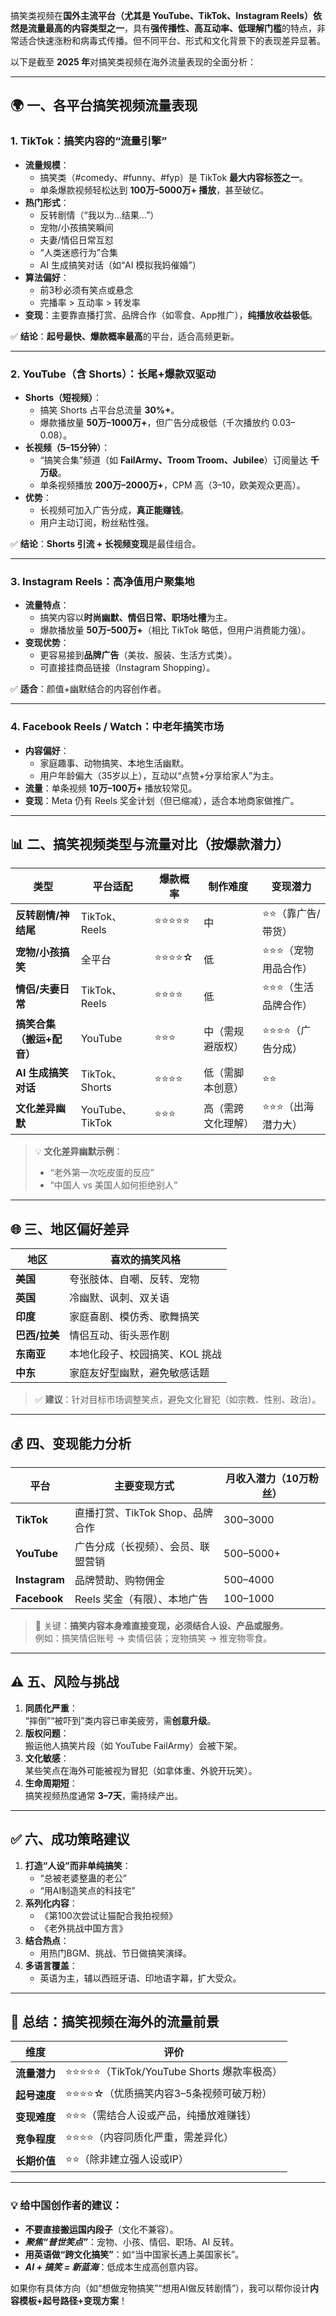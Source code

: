 搞笑类视频在**国外主流平台（尤其是 YouTube、TikTok、Instagram Reels）依然是流量最高的内容类型之一**，具有**强传播性、高互动率、低理解门槛**的特点，非常适合快速涨粉和病毒式传播。但不同平台、形式和文化背景下的表现差异显著。

以下是截至 **2025 年**对搞笑类视频在海外流量表现的全面分析：

---

## 🌍 一、各平台搞笑视频流量表现

### 1. **TikTok：搞笑内容的“流量引擎”**
- **流量规模**：
  - 搞笑类（#comedy、#funny、#fyp）是 TikTok **最大内容标签之一**。
  - 单条爆款视频轻松达到 **100万–5000万+ 播放**，甚至破亿。
- **热门形式**：
  - 反转剧情（“我以为…结果…”）
  - 宠物/小孩搞笑瞬间
  - 夫妻/情侣日常互怼
  - “人类迷惑行为”合集
  - AI 生成搞笑对话（如“AI 模拟我妈催婚”）
- **算法偏好**：
  - 前3秒必须有笑点或悬念
  - 完播率 > 互动率 > 转发率
- **变现**：主要靠直播打赏、品牌合作（如零食、App推广），**纯播放收益极低**。

✅ **结论**：**起号最快、爆款概率最高**的平台，适合高频更新。

---

### 2. **YouTube（含 Shorts）：长尾+爆款双驱动**
- **Shorts（短视频）**：
  - 搞笑 Shorts 占平台总流量 **30%+**。
  - 爆款播放量 **50万–1000万+**，但广告分成极低（千次播放约 $0.03–$0.08）。
- **长视频（5–15分钟）**：
  - “搞笑合集”频道（如 **FailArmy、Troom Troom、Jubilee**）订阅量达 **千万级**。
  - 单条视频播放 **200万–2000万+**，CPM 高（$3–$10，欧美观众更高）。
- **优势**：
  - 长视频可加入广告分成，**真正能赚钱**。
  - 用户主动订阅，粉丝粘性强。

✅ **结论**：**Shorts 引流 + 长视频变现**是最佳组合。

---

### 3. **Instagram Reels：高净值用户聚集地**
- **流量特点**：
  - 搞笑内容以**时尚幽默、情侣日常、职场吐槽**为主。
  - 爆款播放量 **50万–500万+**（相比 TikTok 略低，但用户消费能力强）。
- **变现优势**：
  - 更容易接到**品牌广告**（美妆、服装、生活方式类）。
  - 可直接挂商品链接（Instagram Shopping）。

✅ **适合**：颜值+幽默结合的内容创作者。

---

### 4. **Facebook Reels / Watch：中老年搞笑市场**
- **内容偏好**：
  - 家庭趣事、动物搞笑、本地生活幽默。
  - 用户年龄偏大（35岁以上），互动以“点赞+分享给家人”为主。
- **流量**：单条视频 **10万–100万+** 播放较常见。
- **变现**：Meta 仍有 Reels 奖金计划（但已缩减），适合本地商家做推广。

---

## 📊 二、搞笑视频类型与流量对比（按爆款潜力）

| 类型 | 平台适配 | 爆款概率 | 制作难度 | 变现潜力 |
|------|--------|--------|--------|--------|
| **反转剧情/神结尾** | TikTok、Reels | ⭐⭐⭐⭐⭐ | 中 | ⭐⭐（靠广告/带货） |
| **宠物/小孩搞笑** | 全平台 | ⭐⭐⭐⭐☆ | 低 | ⭐⭐⭐（宠物用品合作） |
| **情侣/夫妻日常** | TikTok、Reels | ⭐⭐⭐⭐ | 低 | ⭐⭐⭐（生活品牌合作） |
| **搞笑合集（搬运+配音）** | YouTube | ⭐⭐⭐ | 中（需规避版权） | ⭐⭐⭐⭐（广告分成） |
| **AI 生成搞笑对话** | TikTok、Shorts | ⭐⭐⭐⭐ | 低（需脚本创意） | ⭐⭐ |
| **文化差异幽默** | YouTube、TikTok | ⭐⭐⭐ | 高（需跨文化理解） | ⭐⭐⭐（出海潜力大） |

> 💡 **文化差异幽默示例**：  
> - “老外第一次吃皮蛋的反应”  
> - “中国人 vs 美国人如何拒绝别人”

---

## 🌐 三、地区偏好差异

| 地区 | 喜欢的搞笑风格 |
|------|--------------|
| **美国** | 夸张肢体、自嘲、反转、宠物 |
| **英国** | 冷幽默、讽刺、双关语 |
| **印度** | 家庭喜剧、模仿秀、歌舞搞笑 |
| **巴西/拉美** | 情侣互动、街头恶作剧 |
| **东南亚** | 本地化段子、校园搞笑、KOL 挑战 |
| **中东** | 家庭友好型幽默，避免敏感话题 |

> ✅ **建议**：针对目标市场调整笑点，避免文化冒犯（如宗教、性别、政治）。

---

## 💰 四、变现能力分析

| 平台 | 主要变现方式 | 月收入潜力（10万粉丝） |
|------|------------|---------------------|
| **TikTok** | 直播打赏、TikTok Shop、品牌合作 | $300–$3000 |
| **YouTube** | 广告分成（长视频）、会员、联盟营销 | $500–$5000+ |
| **Instagram** | 品牌赞助、购物佣金 | $500–$4000 |
| **Facebook** | Reels 奖金（有限）、本地广告 | $100–$1000 |

> 📌 关键：**搞笑内容本身难直接变现，必须结合人设、产品或服务**。  
> 例如：搞笑情侣账号 → 卖情侣装；宠物搞笑 → 推宠物零食。

---

## ⚠️ 五、风险与挑战

1. **同质化严重**：  
   “摔倒”“被吓到”类内容已审美疲劳，需**创意升级**。
2. **版权问题**：  
   搬运他人搞笑片段（如 YouTube FailArmy）会被下架。
3. **文化敏感**：  
   某些笑点在海外可能被视为冒犯（如拿体重、外貌开玩笑）。
4. **生命周期短**：  
   搞笑视频热度通常 **3–7天**，需持续产出。

---

## ✅ 六、成功策略建议

1. **打造“人设”而非单纯搞笑**：  
   - “总被老婆整蛊的老公”  
   - “用AI制造笑点的科技宅”
2. **系列化内容**：  
   - 《第100次尝试让猫配合我拍视频》  
   - 《老外挑战中国方言》
3. **结合热点**：  
   - 用热门BGM、挑战、节日做搞笑演绎。
4. **多语言覆盖**：  
   - 英语为主，辅以西班牙语、印地语字幕，扩大受众。

---

## 🎯 总结：搞笑视频在海外的流量前景

| 维度 | 评价 |
|------|------|
| **流量潜力** | ⭐⭐⭐⭐⭐（TikTok/YouTube Shorts 爆款率极高） |
| **起号速度** | ⭐⭐⭐⭐☆（优质搞笑内容3–5条视频可破万粉） |
| **变现难度** | ⭐⭐⭐（需结合人设或产品，纯播放难赚钱） |
| **竞争程度** | ⭐⭐⭐⭐（内容同质化严重，需差异化） |
| **长期价值** | ⭐⭐（除非建立强人设或IP） |

---

### 💡 给中国创作者的建议：
- **不要直接搬运国内段子**（文化不兼容）。
- ***聚焦“普世笑点”***：宠物、小孩、情侣、职场、AI 反转。
- **用英语做“跨文化搞笑”**：如“当中国家长遇上美国家长”。
- ***AI + 搞笑 = 新蓝海***：低成本生成高创意内容。

如果你有具体方向（如“想做宠物搞笑”“想用AI做反转剧情”），我可以帮你设计**内容模板+起号路径+变现方案**！


